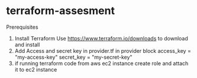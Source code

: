 # terraform-assesment

Prerequisites
1. Install Terraform
   Use https://www.terraform.io/downloads to download and install
2. Add Access and secret key in provider.tf in provider block
    access_key = "my-access-key"
    secret_key = "my-secret-key"
3. if running terraform code from aws ec2 instance create role and attach it to ec2 instance

